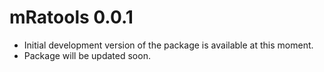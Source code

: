 # mRatools 0.0.1

-   Initial development version of the package is available at this moment.
-   Package will be updated soon.
